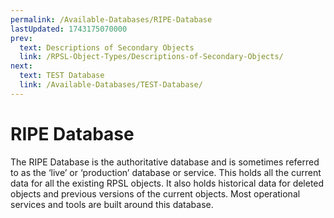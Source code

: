 ```yaml
---
permalink: /Available-Databases/RIPE-Database
lastUpdated: 1743175070000
prev:
  text: Descriptions of Secondary Objects
  link: /RPSL-Object-Types/Descriptions-of-Secondary-Objects/
next:
  text: TEST Database
  link: /Available-Databases/TEST-Database/
---
```


# RIPE Database

The RIPE Database is the authoritative database and is sometimes referred to as the ‘live’ or ‘production’ database or service. This holds all the current data for all the existing RPSL objects. It also holds historical data for deleted objects and previous versions of the current objects. Most operational services and tools are built around this database.
